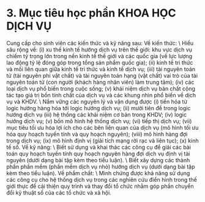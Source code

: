 # 3. Mục tiêu học phần KHOA HỌC DỊCH VỤ
Cung cấp cho sinh viên các kiến thức và kỹ năng sau: Về kiến thức: \ Hiểu sâu rộng về: (i) xu thế kinh tế hướng dịch vụ trên thế giới: khu vực dịch vụ chiếm tỷ trọng lớn trong nền kinh tế thế giới và các quốc gia (về lực lượng lao động tỷ lệ đóng góp trong tổng sản phẩm quốc gia); (ii) kinh tế tri thức và mối liên quan giữa kinh tế tri thức và kinh tế dịch vụ; (iii) tài nguyên toán tử (tài nguyên phi vật chất) và tài nguyên toán hạng (vật chất) vai trò của tài nguyên toán tử (con người (khách hàng nhân viên) làm trung tâm); (iv) các loại dịch vụ phổ biến trong cuộc sống; (v) khái niệm dịch vụ bản chất cộng tác tạo giá trị bốn tính chất của dịch vụ và các khung nhìn phổ biến về dịch vụ và KHDV. \ Nắm vững các nguyên lý và vận dụng được (i) tiến hóa từ logic hướng hàng hóa tới logic hướng dịch vụ; (ii) mười tiên đề trong logic hướng dịch vụ (iii) hệ thống các khái niệm cơ bản trong KHDV; (iv) logic hướng dịch vụ; (v) bốn mô hình hệ thống dịch vụ; (vi) tiếp thị dịch vụ; (vii) mục tiêu tối ưu hóa lợi ích cho các bên liên quan của dịch vụ (mô hình tối ưu hóa quy hoạch tuyến tính và quy hoạch nguyên); (viii) mô hình hàng đợi trong dịch vụ; (ix) mô hình định vị (giải tích mạng rời rạc và liên tục); (x) kinh tế số. Về kỹ năng: \ Biết sử dụng và khai thác các công cụ để giải các bài toán quy hoạch tuyến tính quy hoạch nguyên hàng đợi dịch vụ định vị tài nguyên (dưới dạng bài tập kèm theo tiểu luận). \ Biết xây dựng các thành phần phần mềm (phần mềm dịch vụ nhỏ) hướng dịch vụ (dưới dạng bài tập kèm theo tiểu luận). Về phẩm chất: \ Minh chứng được khả năng sử dụng các công cụ cho hệ thống dịch vụ trong các nghiên cứu điển hình trong thế giới thực để cải thiện quy trình và thay đổi tổ chức nhằm góp phần chuyển đổi kỹ thuật số của các tổ chức và xã hội.
